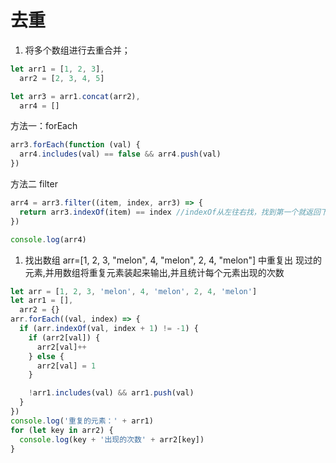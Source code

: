 # 去重

1.  将多个数组进行去重合并；

```js
let arr1 = [1, 2, 3],
  arr2 = [2, 3, 4, 5]

let arr3 = arr1.concat(arr2),
  arr4 = []
```

方法一：forEach

```js
arr3.forEach(function (val) {
  arr4.includes(val) == false && arr4.push(val)
})
```

方法二 filter

```js
arr4 = arr3.filter((item, index, arr3) => {
  return arr3.indexOf(item) == index //indexOf从左往右找，找到第一个就返回下标
})

console.log(arr4)
```

1. 找出数组 arr=[1, 2, 3, "melon", 4, "melon", 2, 4, "melon"] 中重复出
   现过的元素,并用数组将重复元素装起来输出,并且统计每个元素出现的次数

```js
let arr = [1, 2, 3, 'melon', 4, 'melon', 2, 4, 'melon']
let arr1 = [],
  arr2 = {}
arr.forEach((val, index) => {
  if (arr.indexOf(val, index + 1) != -1) {
    if (arr2[val]) {
      arr2[val]++
    } else {
      arr2[val] = 1
    }

    !arr1.includes(val) && arr1.push(val)
  }
})
console.log('重复的元素：' + arr1)
for (let key in arr2) {
  console.log(key + '出现的次数' + arr2[key])
}
```
